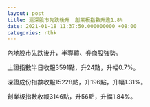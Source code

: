 ```yaml
---
layout: post
title: 滬深股市先跌後升　創業板指數升逾1.8%
date: 2021-01-18 11:37:50.000000000 +08:00
categories: rthk
---
```


內地股市先跌後升，半導體、券商股強勢。

上證指數半日收報3591點，升24點，升幅0.7%。

深證成份指數收報15228點，升196點，升幅1.31%。

創業板指數收報3146點，升56點，升幅1.84%。
